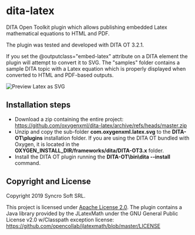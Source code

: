 # dita-latex
DITA Open Toolkit plugin which allows publishing embedded Latex mathematical equations to HTML and PDF.

The plugin was tested and developed with DITA OT 3.2.1.

If you set the @outputclass="embed-latex" attribute on a DITA <foreign> element the plugin will attempt to convert it to SVG.
The "samples" folder contains a sample DITA topic with a Latex equation which is properly displayed when converted to HTML and PDF-based outputs.
  
![Preview Latex as SVG](previewLatex.png)

## Installation steps

- Download a zip containing the entire project: https://github.com/oxygenxml/dita-latex/archive/refs/heads/master.zip
- Unzip and copy the sub-folder **com.oxygenxml.latex.svg** to the **DITA-OT\plugins** installation folder. If you are using the DITA OT bundled with Oxygen, it is located in the **OXYGEN_INSTALL_DIR/frameworks/dita/DITA-OT3.x** folder.
- Install the DITA OT plugin running the **DITA-OT\bin\dita --install** command.
  
Copyright and License
---------------------
Copyright 2019 Syncro Soft SRL.

This project is licensed under [Apache License 2.0](https://github.com/oxygenxml/dita-latex/blob/master/LICENSE).
The plugin contains a Java library provided by the JLatexMath under the GNU General Public License v2.0 w/Classpath exception license: https://github.com/opencollab/jlatexmath/blob/master/LICENSE
